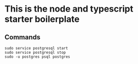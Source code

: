 # This is the node and typescript starter boilerplate

## Commands
```
sudo service postgresql start
sudo service postgresql stop
sudo -u postgres psql postgres
```